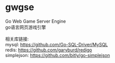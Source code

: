 gwgse
====

Go Web Game Server Engine
<br>
go语言网页游戏引擎
<br>
<br>
相关库链接:
<br>
mysql: https://github.com/Go-SQL-Driver/MySQL
<br>
redis: https://github.com/garyburd/redigo
<br>
simplejson: https://github.com/bitly/go-simplejson
